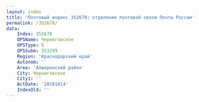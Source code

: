 ```yaml
---
layout: index
title: 'Почтовый индекс 352678: отделение почтовой связи Почты России'
permalink: /352678/
data:
    Index: 352678
    OPSName: Черниговское
    OPSType: О
    OPSSubm: 353299
    Region: 'Краснодарский край'
    Autonom: ''
    Area: 'Апшеронский район'
    City: Черниговское
    City1: ''
    ActDate: '20101014'
    IndexOld: ''
---
```

